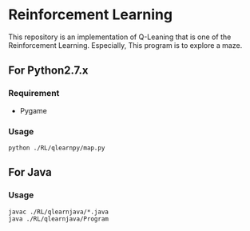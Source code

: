 # Reinforcement Learning
This repository is an implementation of Q-Leaning that is one of the Reinforcement Learning. Especially, This program is to explore a maze.


## For Python2.7.x
### Requirement
- Pygame

### Usage

```
python ./RL/qlearnpy/map.py
```

## For Java
### Usage

```
javac ./RL/qlearnjava/*.java
java ./RL/qlearnjava/Program
```